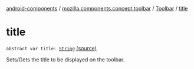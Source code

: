 [android-components](../../index.md) / [mozilla.components.concept.toolbar](../index.md) / [Toolbar](index.md) / [title](./title.md)

# title

`abstract var title: `[`String`](https://kotlinlang.org/api/latest/jvm/stdlib/kotlin/-string/index.html) [(source)](https://github.com/mozilla-mobile/android-components/blob/master/components/concept/toolbar/src/main/java/mozilla/components/concept/toolbar/Toolbar.kt#L28)

Sets/Gets the title to be displayed on the toolbar.

